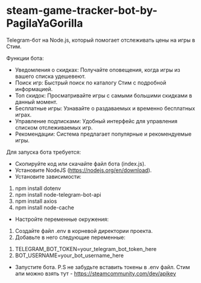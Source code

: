 # steam-game-tracker-bot-by-PagilaYaGorilla
Telegram-бот на Node.js, который помогает отслеживать цены на игры в Стим.

Функции бота:
- Уведомления о скидках: Получайте оповещения, когда игры из вашего списка удешевеют.
- Поиск игр: Быстрый поиск по каталогу Стим с подробной информацией.
- Топ скидок: Просматривайте игры с самыми большими скидками в данный момент.
- Бесплатные игры: Узнавайте о раздаваемых и временно бесплатных играх.
- Управление подписками: Удобный интерфейс для управления списком отслеживаемых игр.
- Рекомендации: Система предлагает популярные и рекомендуемые игры.

Для запуска бота требуется:
- Скопируйте код или скачайте файл бота (index.js).
- Установите NodeJS (https://nodejs.org/en/download).
- Установите зависимости:
1. npm install dotenv
2. npm install node-telegram-bot-api
3. npm install axios
4. npm install node-cache
- Настройте переменные окружения:
1. Создайте файл .env в корневой директории проекта.
2. Добавьте в него следующие переменные:
 1) TELEGRAM_BOT_TOKEN=your_telegram_bot_token_here
 2) BOT_USERNAME=your_bot_username_here
- Запустите бота.
P.S не забудьте вставить токены в .env файл.
Стим апи можно взять тут - https://steamcommunity.com/dev/apikey
